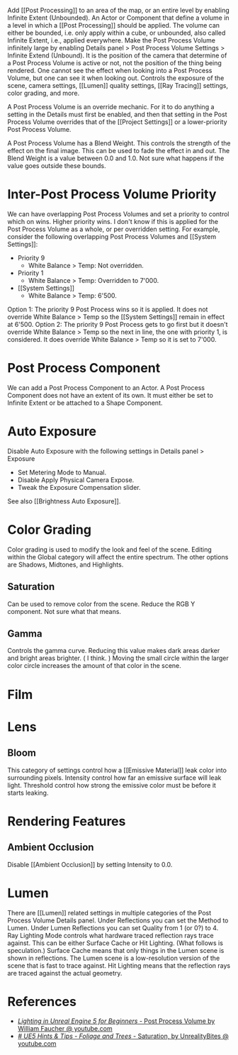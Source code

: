 Add [[Post Processing]] to an area of the map,
or an entire level by enabling Infinite Extent (Unbounded).
An Actor or Component that define a volume in a level in which a [[Post Processing]] should be applied.
The volume can either be bounded, i.e. only apply within a cube, or unbounded, also called Infinite Extent, i.e., applied everywhere.
Make the Post Process Volume infinitely large by enabling Details panel > Post Process Volume Settings > Infinite Extend (Unbound).
It is the position of the camera that determine of a Post Process Volume is active or not, not the position of the thing being rendered.
One cannot see the effect when looking into a Post Process Volume, but one can see it when looking out.
Controls the exposure of the scene, camera settings, [[Lumen]] quality settings, [[Ray Tracing]] settings, color grading, and more.

A Post Process Volume is an override mechanic.
For it to do anything a setting in the Details must first be enabled, and then that setting in the Post Process Volume overrides that of the [[Project Settings]] or a lower-priority Post Process Volume.

A Post Process Volume has a Blend Weight.
This controls the strength of the effect on the final image.
This can be used to fade the effect in and out.
The Blend Weight is a value between 0.0 and 1.0.
Not sure what happens if the value goes outside these bounds.

# Inter-Post Process Volume Priority

We can have overlapping Post Process Volumes and set a priority to control which on wins.
Higher priority wins.
I don't know if this is applied for the Post Process Volume as a whole,
or per overridden setting.
For example, consider the following overlapping Post Process Volumes and [[System Settings]]:
- Priority 9
	- White Balance > Temp: Not overridden.
- Priority 1
	- White Balance > Temp: Overridden to 7'000.
- [[System Settings]]
	- White Balance > Temp: 6'500.

Option 1: The priority 9 Post Process wins so it is applied. It does not override White Balance > Temp so the [[System Settings]] remain in effect at 6'500.
Option 2: The priority 9 Post Process gets to go first but it doesn't override White Balance > Temp so the next in line, the one with priority 1, is considered. It does override White Balance > Temp so it is set to 7'000.


# Post Process Component

We can add a Post Process Component to an Actor.
A Post Process Component does not have an extent of its own.
It must either be set to Infinite Extent or be attached to a Shape Component.

# Auto Exposure

Disable Auto Exposure with the following settings in Details panel > Exposure
- Set Metering Mode to Manual.
- Disable Apply Physical Camera Expose.
- Tweak the Exposure Compensation slider.

See also [[Brightness Auto Exposure]].


# Color Grading

Color grading is used to modify the look and feel of the scene.
Editing within the Global category will affect the entire spectrum.
The other options are Shadows, Midtones, and Highlights.

## Saturation

Can be used to remove color from the scene.
Reduce the RGB Y component.
Not sure what that means.

## Gamma

Controls the gamma curve.
Reducing this value makes dark areas darker and bright areas brighter.
(
I think.
)
Moving the small circle within the larger color circle increases the amount of that color in the scene.


# Film

# Lens

## Bloom

This category of settings control how a [[Emissive Material]] leak color into surrounding pixels.
Intensity control how far an emissive surface will leak light.
Threshold control how strong the emissive color must be before it starts leaking.


# Rendering Features

## Ambient Occlusion

Disable [[Ambient Occlusion]] by setting Intensity to 0.0.


# Lumen

There are [[Lumen]] related settings in multiple categories of the Post Process Volume Details panel.
Under Reflections you can set the Method to Lumen.
Under Lumen Reflections you can set Quality from 1 (or 0?) to 4.
Ray Lighting Mode controls what hardware traced reflection rays trace against.
This can be either Surface Cache or Hit Lighting.
(What follows is speculation.)
Surface Cache means that only things in the Lumen scene is shown in reflections.
The Lumen scene is a low-resolution version of the scene that is fast to trace against.
Hit Lighting means that the reflection rays are traced against the actual geometry.

# References
- [_Lighting in Unreal Engine 5 for Beginners_ - Post Process Volume by William Faucher @ youtube.com](https://youtu.be/fSbBsXbjxPo?t=1785)
- [_# UE5 Hints & Tips - Foliage and Trees_ - Saturation, by UnrealityBites @ youtube.com](https://youtu.be/dxofebT02VI?t=1476)


